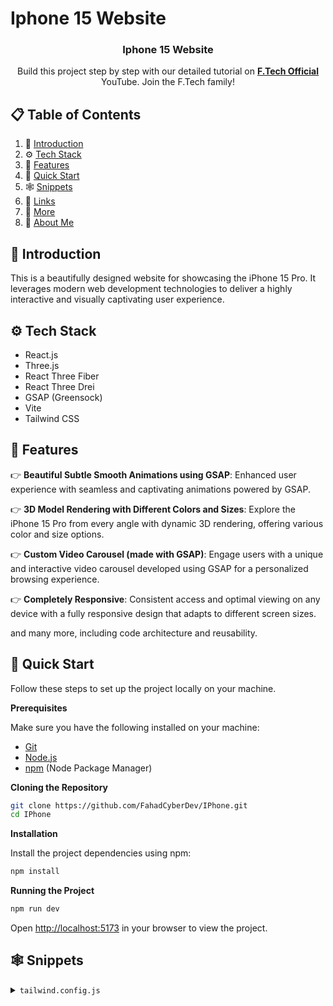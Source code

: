 # Iphone 15 Website

<h3 align="center">Iphone 15 Website</h3>

<div align="center">
  Build this project step by step with our detailed tutorial on <a href="https://www.youtube.com/@ftechofficial/videos" target="_blank"><b>F.Tech Official</b></a> YouTube. Join the F.Tech family!
</div>

## 📋 <a name="table">Table of Contents</a>

1. 🤖 [Introduction](#introduction)
2. ⚙️ [Tech Stack](#tech-stack)
3. 🔋 [Features](#features)
4. 🤸 [Quick Start](#quick-start)
5. 🕸️ [Snippets](#snippets)
6. 🔗 [Links](#links)
7. 🚀 [More](#more)
8. 👤 [About Me](#about-me)

## <a name="introduction">🤖 Introduction</a>

This is a beautifully designed website for showcasing the iPhone 15 Pro. It leverages modern web development technologies to deliver a highly interactive and visually captivating user experience.

## <a name="tech-stack">⚙️ Tech Stack</a>

- React.js
- Three.js
- React Three Fiber
- React Three Drei
- GSAP (Greensock)
- Vite
- Tailwind CSS

## <a name="features">🔋 Features</a>

👉 **Beautiful Subtle Smooth Animations using GSAP**: Enhanced user experience with seamless and captivating animations powered by GSAP.

👉 **3D Model Rendering with Different Colors and Sizes**: Explore the iPhone 15 Pro from every angle with dynamic 3D rendering, offering various color and size options.

👉 **Custom Video Carousel (made with GSAP)**: Engage users with a unique and interactive video carousel developed using GSAP for a personalized browsing experience.

👉 **Completely Responsive**: Consistent access and optimal viewing on any device with a fully responsive design that adapts to different screen sizes.

and many more, including code architecture and reusability.

## <a name="quick-start">🤸 Quick Start</a>

Follow these steps to set up the project locally on your machine.

**Prerequisites**

Make sure you have the following installed on your machine:

- [Git](https://git-scm.com/)
- [Node.js](https://nodejs.org/en)
- [npm](https://www.npmjs.com/) (Node Package Manager)

**Cloning the Repository**

```bash
git clone https://github.com/FahadCyberDev/IPhone.git
cd IPhone
```

**Installation**

Install the project dependencies using npm:

```bash
npm install
```

**Running the Project**

```bash
npm run dev
```

Open [http://localhost:5173](http://localhost:5173) in your browser to view the project.

## <a name="snippets">🕸️ Snippets</a>

<details>
<summary><code>tailwind.config.js</code></summary>


## <a name="about-me">👤 About Me</a>

**MD Fahad Hosen**  
Professional Web Developer | Ethical Hacker  
Founder of **F.Tech**  

**Personal Information:**
- **Email:** fahadhosen.dev.19@gmail.com
- **GitHub:** [FahadCyberDev](https://github.com/FahadCyberDev)
- **LinkedIn:** [MD Fahad Hosen](https://www.linkedin.com/in/md-fahad-hosen-bb3637278/)
- **Facebook:** [Fahad Hosendev](https://www.facebook.com/FahadHosendev)
- **Instagram:** [Fahadhosendev](https://www.instagram.com/fahadhosendev/)

**Company Information:**
- **Company Name:** F.Tech
- **Company Email:** contact.ftech22@gmail.com
- **Facebook Page:** [F.Tech Official](https://www.facebook.com/OfficialF.Tech)
- **YouTube Channel:** [F.Tech Official](https://www.youtube.com/@ftechofficial/videos)

---
